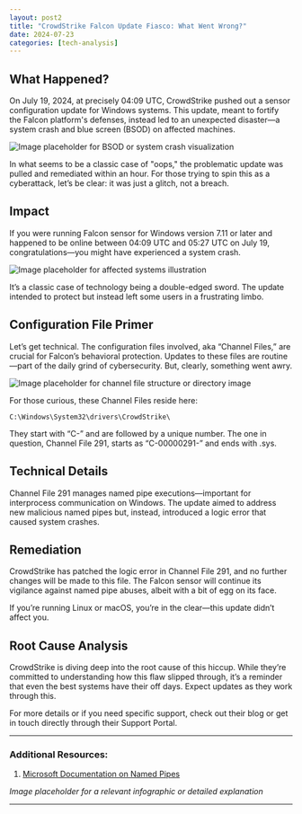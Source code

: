```yaml
---
layout: post2
title: "CrowdStrike Falcon Update Fiasco: What Went Wrong?"
date: 2024-07-23
categories: [tech-analysis]
---
```


## What Happened?

On July 19, 2024, at precisely 04:09 UTC, CrowdStrike pushed out a sensor configuration update for Windows systems. This update, meant to fortify the Falcon platform's defenses, instead led to an unexpected disaster—a system crash and blue screen (BSOD) on affected machines.

![*Image placeholder for BSOD or system crash visualization*](https://as2.ftcdn.net/v2/jpg/01/79/66/83/1000_F_179668364_fayJNrqN3Qnt8ZoHfBHU1XwUQihk3mXY.jpg)

In what seems to be a classic case of "oops," the problematic update was pulled and remediated within an hour. For those trying to spin this as a cyberattack, let’s be clear: it was just a glitch, not a breach.

## Impact

If you were running Falcon sensor for Windows version 7.11 or later and happened to be online between 04:09 UTC and 05:27 UTC on July 19, congratulations—you might have experienced a system crash. 

![*Image placeholder for affected systems illustration*](https://www.shutterstock.com/image-vector/confused-male-employee-look-computer-600nw-2083375144.jpg)

It’s a classic case of technology being a double-edged sword. The update intended to protect but instead left some users in a frustrating limbo.

## Configuration File Primer

Let’s get technical. The configuration files involved, aka “Channel Files,” are crucial for Falcon’s behavioral protection. Updates to these files are routine—part of the daily grind of cybersecurity. But, clearly, something went awry.

![*Image placeholder for channel file structure or directory image*](https://htmlandcssguidebook.com/images/root-directory.png)

For those curious, these Channel Files reside here:

```
C:\Windows\System32\drivers\CrowdStrike\
```

They start with “C-” and are followed by a unique number. The one in question, Channel File 291, starts as “C-00000291-” and ends with .sys. 

## Technical Details

Channel File 291 manages named pipe executions—important for interprocess communication on Windows. The update aimed to address new malicious named pipes but, instead, introduced a logic error that caused system crashes.

## Remediation

CrowdStrike has patched the logic error in Channel File 291, and no further changes will be made to this file. The Falcon sensor will continue its vigilance against named pipe abuses, albeit with a bit of egg on its face.

If you’re running Linux or macOS, you’re in the clear—this update didn’t affect you.

## Root Cause Analysis

CrowdStrike is diving deep into the root cause of this hiccup. While they’re committed to understanding how this flaw slipped through, it’s a reminder that even the best systems have their off days. Expect updates as they work through this.

For more details or if you need specific support, check out their blog or get in touch directly through their Support Portal.

---

### Additional Resources:

1. [Microsoft Documentation on Named Pipes](https://learn.microsoft.com/en-us/windows/win32/ipc/named-pipes)

*Image placeholder for a relevant infographic or detailed explanation*

---
